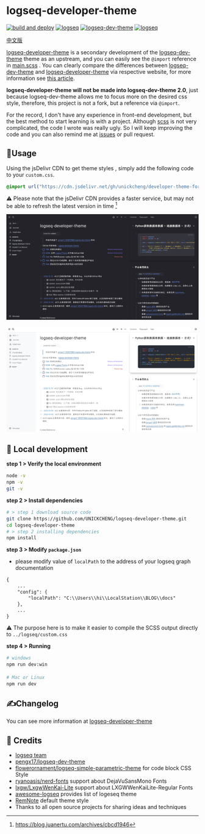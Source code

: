 # logseq-developer-theme

[![build and deploy](https://img.shields.io/github/workflow/status/UNICKCHENG/logseq-developer-theme/build%20and%20deploy/main?label=build)](https://github.com/UNICKCHENG/logseq-developer-theme/actions/workflows/build-and-deploy.yml)
[![logseq](https://img.shields.io/github/v/release/UNICKCHENG/logseq-developer-theme)](https://github.com/UNICKCHENG/logseq-developer-theme/releases)
[![logseq-dev-theme](https://img.shields.io/github/workflow/status/pengx17/logseq-dev-theme/Deploy/main?label=logseq-dev-theme)](https://github.com/pengx17/logseq-dev-theme/actions/workflows/main.yml)
[![logseq](https://img.shields.io/github/v/release/logseq/logseq?label=logseq)](https://github.com/logseq/logseq/releases)

[中文版](readme-zh.md)

[logseq-developer-theme](https://github.com/UNICKCHENG/logseq-developer-theme) is a secondary development of the [logseq-dev-theme](https://github.com/pengx17/logseq-dev-theme) theme as an upstream, and you can easily see the `@import` reference in [main.scss](scss/main.scss) . You can clearly compare the differences between [logseq-dev-theme](https://pengx17.github.io/knowledge-garden/) and [logseq-developer-theme](https://docs.unickcheng.cc/#/page/%E5%B9%B3%E5%8F%B0%E9%A3%9F%E7%94%A8%E6%8C%87%E5%8C%97) via respective website, for more information see [this article](https://docs.unickcheng.cc/#/page/logseq-developer-theme).

**logseq-developer-theme will not be made into logseq-dev-theme 2.0**, just because logseq-dev-theme allows me to focus more on the desired css style, therefore, this project is not a fork, but a reference via `@import`.

For the record, I don't have any experience in front-end development, but the best method to start learning is with a project. Although [scss](https://sass-lang.com/documentation/syntax) is not very complicated, the code I wrote was really ugly. So I will keep improving the code and you can also remind me at [issues](https://github.com/UNICKCHENG/logseq-developer-theme/issues) or pull request. 


## 🎉Usage

Using the jsDelivr CDN to get theme styles , simply add the following code to your `custom.css`. 

```css
@import url("https://cdn.jsdelivr.net/gh/unickcheng/developer-theme-for-logseq@release/custom.css");
```
⚠️ Please note that the jsDelivr CDN provides a faster service, but may not be able to refresh the latest version in time [^1]

![](assets/Pasted%20image%2020221210174733.png)

![](assets/Pasted%20image%2020221210174750.png)

## 🚀 Local development

**step 1 > Verify the local environment**
```bash
node -v
npm -v
git -v
```

**step 2 > Install dependencies**
```bash
# > step 1 download source code
git clone https://github.com/UNICKCHENG/logseq-developer-theme.git
cd logseq-developer-theme
# > step 2 installing dependencies
npm install
```

**step 3 > Modify  `package.json`**
- please modify value of `localPath` to the address of your logseq graph documentation
```
{
	...
    "config": {
        "localPath": "C:\\Users\\hi\\LocalStation\\BLOG\\docs"
    },
	...
}
```
⚠️ The purpose here is to make it easier to compile the SCSS output directly to `../logseq/custom.css`

**step 4 > Running**
```bash
# windows
npm run dev:win

# Mac or Linux
npm run dev
```

## ✍️Changelog

You can see more information at [logseq-developer-theme](https://docs.unickcheng.cc/#/page/logseq-developer-theme)

## 💖 Credits

- [logseq team](https://github.com/logseq/logseq)
- [pengx17/logseq-dev-theme](https://github.com/pengx17/logseq-dev-theme)
- [flowerornament/logseq-simple-parametric-theme](https://github.com/flowerornament/logseq-simple-parametric-theme) for code block CSS Style
- [ryanoasis/nerd-fonts](https://github.com/ryanoasis/nerd-fonts) support about DejaVuSansMono Fonts
- [lxgw/LxgwWenKai-Lite](https://github.com/lxgw/LxgwWenKai-Lite) support about LXGWWenKaiLite-Regular Fonts
- [awesome-logseq](https://github.com/logseq/awesome-logseq) provides list of logeseq theme
- [RemNote](https://github.com/orgs/remnoteio/repositories) default theme style
- Thanks to all open source projects for sharing ideas and techniques

[^1]: https://blog.juanertu.com/archives/cbcd1946
